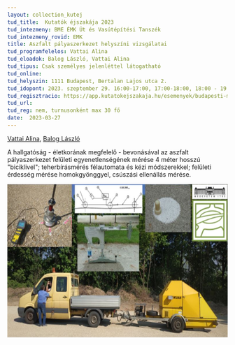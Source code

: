 ```yaml
---
layout: collection_kutej
tud_title:  Kutatók éjszakája 2023
tud_intezmeny: BME ÉMK Út és Vasútépítési Tanszék
tud_intezmeny_rovid: EMK
title: Aszfalt pályaszerkezet helyszíni vizsgálatai
tud_programfelelos: Vattai Alina
tud_eloadok: Balog László, Vattai Alina
tud_tipus: Csak személyes jelenléttel látogatható
tud_online: 
tud_helyszin: 1111 Budapest, Bertalan Lajos utca 2.
tud_idopont: 2023. szeptember 29. 16:00-17:00, 17:00-18:00, 18:00 - 19:00
tud_regisztracio: https://app.kutatokejszakaja.hu/esemenyek/budapesti-muszaki-es-gazdasagtudomanyi-egyetem/aszfalt-palyaszerkezet-helyszini-vizsgalatai-on-site-tests-of-asphalt-pavement
tud_url: 
tud_reg: nem, turnusonként max 30 fő
date:  2023-03-27
---
```


[Vattai Alina](https://epito.bme.hu/vattai-alina), [Balog László](https://epito.bme.hu/balog-laszlo)

A hallgatóság - életkorának megfelelő - bevonásával az aszfalt pályaszerkezet felületi egyenetlenségének mérése 4 méter hosszú "biciklivel"; teherbírásmérés félautomata és kézi módszerekkel; felületi érdesség mérése homokgyönggyel, csúszási ellenállás mérése.

![Aszfalt pályaszerkezet helyszíni vizsgálatai](images/aszfalt-palyaszerkezet-helyszini-vizsgalatai.jpg)
